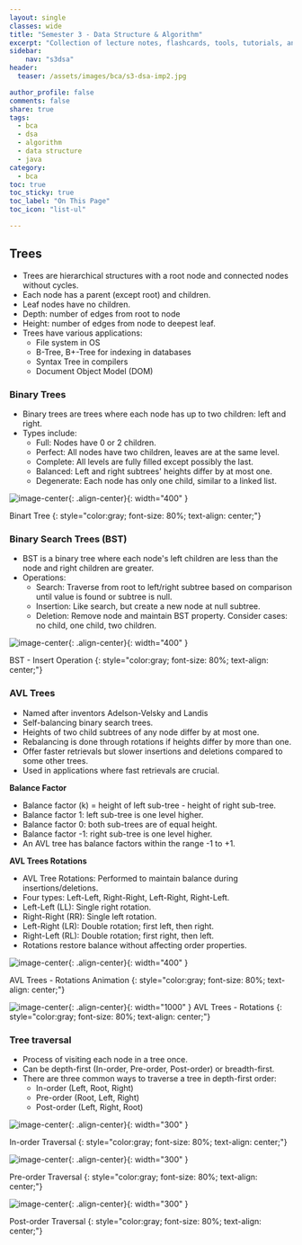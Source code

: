 ```yaml
---
layout: single
classes: wide
title: "Semester 3 - Data Structure & Algorithm"
excerpt: "Collection of lecture notes, flashcards, tools, tutorials, and other references."
sidebar:
    nav: "s3dsa"
header:
  teaser: /assets/images/bca/s3-dsa-imp2.jpg

author_profile: false
comments: false
share: true
tags:
  - bca
  - dsa
  - algorithm
  - data structure
  - java
category:
  - bca
toc: true
toc_sticky: true
toc_label: "On This Page"
toc_icon: "list-ul"

---
```




## Trees
- Trees are hierarchical structures with a root node and connected nodes without cycles.
- Each node has a parent (except root) and children.
- Leaf nodes have no children.
- Depth: number of edges from root to node
- Height: number of edges from node to deepest leaf.
- Trees have various applications:
  - File system in OS
  - B-Tree, B+-Tree for indexing in databases
  - Syntax Tree in compilers
  - Document Object Model (DOM)  

### Binary Trees
- Binary trees are trees where each node has up to two children: left and right.
- Types include:
  - Full: Nodes have 0 or 2 children.
  - Perfect: All nodes have two children, leaves are at the same level.
  - Complete: All levels are fully filled except possibly the last.
  - Balanced: Left and right subtrees' heights differ by at most one.
  - Degenerate: Each node has only one child, similar to a linked list.  

![image-center](https://upload.wikimedia.org/wikipedia/commons/f/f6/Sorted_binary_tree.png){: .align-center}{: width="400" }  

Binart Tree
{: style="color:gray; font-size: 80%; text-align: center;"}

### Binary Search Trees (BST)
- BST is a binary tree where each node's left children are less than the node and right children are greater.
- Operations:
  - Search: Traverse from root to left/right subtree based on comparison until value is found or subtree is null.
  - Insertion: Like search, but create a new node at null subtree.
  - Deletion: Remove node and maintain BST property. Consider cases: no child, one child, two children.

![image-center](https://upload.wikimedia.org/wikipedia/commons/8/83/Binary-search-tree-insertion-animation.gif){: .align-center}{: width="400" }  

BST - Insert Operation
{: style="color:gray; font-size: 80%; text-align: center;"}

  
### AVL Trees
- Named after inventors Adelson-Velsky and Landis
- Self-balancing binary search trees.
- Heights of two child subtrees of any node differ by at most one.
- Rebalancing is done through rotations if heights differ by more than one.
- Offer faster retrievals but slower insertions and deletions compared to some other trees.
- Used in applications where fast retrievals are crucial.  

**Balance Factor**  

- Balance factor (k) = height of left sub-tree - height of right sub-tree.
- Balance factor 1: left sub-tree is one level higher.
- Balance factor 0: both sub-trees are of equal height.
- Balance factor -1: right sub-tree is one level higher.
- An AVL tree has balance factors within the range -1 to +1.

**AVL Trees Rotations**
- AVL Tree Rotations: Performed to maintain balance during insertions/deletions.
- Four types: Left-Left, Right-Right, Left-Right, Right-Left.
- Left-Left (LL): Single right rotation.
- Right-Right (RR): Single left rotation.
- Left-Right (LR): Double rotation; first left, then right.
- Right-Left (RL): Double rotation; first right, then left.
- Rotations restore balance without affecting order properties.  

![image-center](https://upload.wikimedia.org/wikipedia/commons/f/fd/AVL_Tree_Example.gif){: .align-center}{: width="400" }  

AVL Trees - Rotations Animation
{: style="color:gray; font-size: 80%; text-align: center;"}

![image-center](https://upload.wikimedia.org/wikipedia/commons/c/c4/Tree_Rebalancing.gif){: .align-center}{: width="1000" }
AVL Trees - Rotations
{: style="color:gray; font-size: 80%; text-align: center;"}

### Tree traversal
- Process of visiting each node in a tree once.
- Can be depth-first (In-order, Pre-order, Post-order) or breadth-first.
- There are three common ways to traverse a tree in depth-first order:
  - In-order (Left, Root, Right)
  - Pre-order (Root, Left, Right)
  - Post-order (Left, Right, Root)

![image-center](https://upload.wikimedia.org/wikipedia/commons/0/06/InorderTrav.gif){: .align-center}{: width="300" }  

In-order Traversal
{: style="color:gray; font-size: 80%; text-align: center;"}

![image-center](https://upload.wikimedia.org/wikipedia/commons/1/19/PreOrderTrav.gif){: .align-center}{: width="300" }  

Pre-order Traversal
{: style="color:gray; font-size: 80%; text-align: center;"}

![image-center](https://upload.wikimedia.org/wikipedia/commons/9/99/PostorderTrav.gif){: .align-center}{: width="300" }  

Post-order Traversal
{: style="color:gray; font-size: 80%; text-align: center;"}
  
<br>


